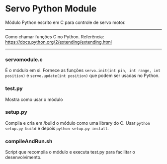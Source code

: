 # Servo Python Module

Módulo Python escrito em C para controle de servo motor.

---

Como chamar funções C no Python.
Referência: https://docs.python.org/2/extending/extending.html

---

### servomodule.c

É o módulo em si. Fornece as funções `servo.init(int pin, int range, int position)` e `servo.update(int position)` que podem ser usadas no Python.

### test.py

Mostra como usar o módulo

### setup.py

Compila e cria em /build o módulo como uma library do C. Usar `python setup.py build` e depois `python setup.py install`.

### compileAndRun.sh

Script que recompila o módulo e executa test.py para facilitar o desenvolvimento. 